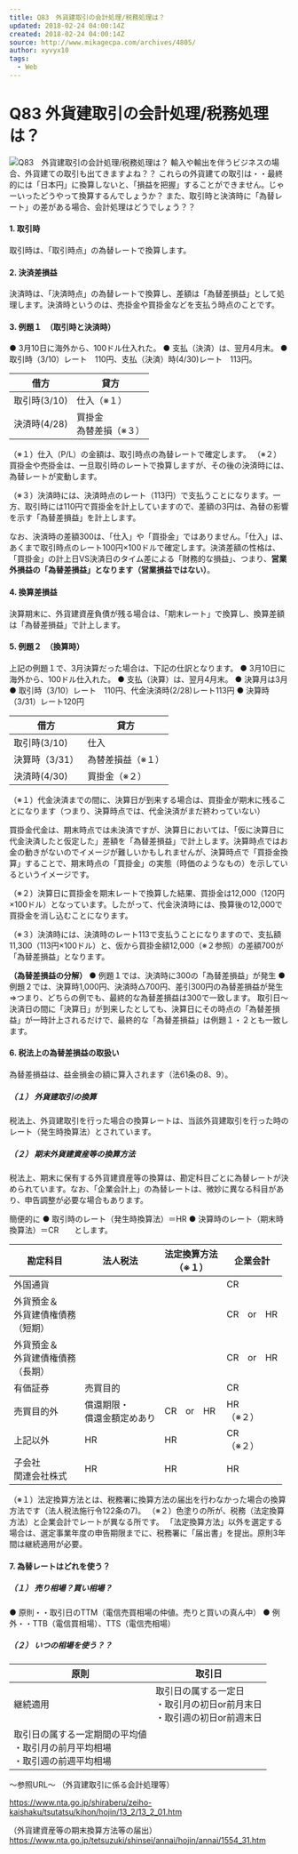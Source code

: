 ```yaml
---
title: Q83　外貨建取引の会計処理/税務処理は？
updated: 2018-02-24 04:00:14Z
created: 2018-02-24 04:00:14Z
source: http://www.mikagecpa.com/archives/4805/
author: xyvyx10
tags:
  - Web
---
```


# Q83 外貨建取引の会計処理/税務処理は？

![Q83　外貨建取引の会計処理/税務処理は？](../_resources/20cf3169e7205a96ef984f0590d6e380.png)
輸入や輸出を伴うビジネスの場合、外貨建ての取引も出てきますよね？？
これらの外貨建ての取引は・・最終的には「日本円」に換算しないと、「損益を把握」することができません。じゃーいったどうやって換算するんでしょうか？
また、取引時と決済時に「為替レート」の差がある場合、会計処理はどうでしょう？？

#### 1. 取引時

取引時は、「取引時点」の為替レートで換算します。

#### 2. 決済差損益

決済時は、「決済時点」の為替レートで換算し、差額は「為替差損益」として処理します。決済時というのは、売掛金や買掛金などを支払う時点のことです。

#### 3. 例題１　（取引時と決済時）

● 3月10日に海外から、100ドル仕入れた。
● 支払（決済）は、翌月4月末。
● 取引時（3/10）レート　110円、支払（決済）時(4/30)レート　113円。

| 借方  | 貸方  |
| --- | --- |
| 取引時(3/10) | 仕入（※１） | 10,000 | 買掛金（※２） | 11,000 |
| 決済時(4/28) | 買掛金<br>為替差損（※３） | 11,000<br>300 | 現金  | 11,300 |

（※１）仕入（P/L）の金額は、取引時点の為替レートで確定します。
（※２）買掛金や売掛金は、一旦取引時のレートで換算しますが、その後の決済時には、為替レートが変動します。

（※３）決済時には、決済時点のレート（113円）で支払うことになります。一方、取引時には110円で買掛金を計上していますので、差額の3円は、為替の影響を示す「為替差損益」を計上します。

なお、決済時の差額300は、「仕入」や「買掛金」ではありません。「仕入」は、あくまで取引時点のレート100円×100ドルで確定します。決済差額の性格は、「買掛金」の計上日VS決済日のタイム差による「財務的な損益」、つまり、**営業外損益の「為替差損益」となります（営業損益ではない）**。

#### 4. 換算差損益

決算期末に、外貨建資産負債が残る場合は、「期末レート」で換算し、換算差額は「為替差損益」で計上します。

#### 5. 例題２　（換算時）

上記の例題１で、3月決算だった場合は、下記の仕訳となります。
● 3月10日に海外から、100ドル仕入れた。
● 支払（決算）は、翌月4月末。
● 決算月は3月
● 取引時（3/10）レート　110円、代金決済時(2/28)レート113円
● 決算時（3/31）レート120円

| 借方  | 貸方  |
| --- | --- |
| 取引時(3/10) | 仕入  | 11,000 | 買掛金 | 11,000 |
| 決算時（3/31） | 為替差損益（※１） | 1,000 | 買掛金（※１） | 1,000 |
| 決済時(4/30) | 買掛金（※２） | 12,000 | 現金<br>為替差益（※３） | 11,300<br>700 |

（※１）代金決済までの間に、決算日が到来する場合は、買掛金が期末に残ることになります（つまり、決算時点では、代金決済がまだ終わっていない）

買掛金代金は、期末時点では未決済ですが、決算日においては、「仮に決算日に代金決済したと仮定した」差額を「為替差損益」で計上します。決算時点ではお金の動きがないのでイメージが難しいかもしれませんが、決算時点で「買掛金換算」することで、期末時点の「買掛金」の実態（時価のようなもの）を示しているというイメージです。

（※２）決算日に買掛金を期末レートで換算した結果、買掛金は12,000（120円×100ドル）となっています。したがって、代金決済時には、換算後の12,000で買掛金を消し込むことになります。

（※３）決済時には、決済時のレート113で支払うことになりますので、支払額11,300（113円×100ドル）と、仮から買掛金額12,000（※２参照）の差額700が「為替差損益」となります。

**（為替差損益の分解）**
● 例題１では、決済時に300の「為替差損益」が発生
● 例題２では、決算時1,000円、決済時△700円、差引300円の為替差損益が発生
⇒つまり、どちらの例でも、最終的な為替差損益は300で一致します。
取引日～決済日の間に「決算日」が到来したとしても、決算日にその時点の「為替差損益」が一時計上されるだけで、最終的な「為替差損益」は例題１・２とも一致します。

#### 6. 税法上の為替差損益の取扱い

為替差損益は、益金損金の額に算入されます（法61条の8、9）。

##### （１） 外貨建取引の換算

税法上、外貨建取引を行った場合の換算レートは、当該外貨建取引を行った時のレート（発生時換算法）とされています。

##### （２） 期末外貨建資産等の換算方法

税法上、期末に保有する外貨建資産等の換算は、勘定科目ごとに為替レートが決められています。なお、「企業会計上」の為替レートは、微妙に異なる科目があり、申告調整が必要な場合もあります。

簡便的に
● 取引時のレート（発生時換算法）＝HR
● 決算時のレート（期末時換算法）＝CR　　とします。

| 勘定科目 | 法人税法 | 法定換算方法<br>（※１） | 企業会計 |
| --- | --- | --- | --- |
| 外国通貨 |     |     | CR  | 同左  | 同左  |
| 外貨預金＆<br>外貨建債権債務<br>（短期） |     |     | CR　or　HR | CR  | 同左  |
| 外貨預金＆<br>外貨建債権債務<br>（長期） |     |     | CR　or　HR | HR<br>（※２） | CR<br>（※２） |
| 有価証券 | 売買目的 |     | CR  | 同左  | 同左  |
| 売買目的外 | 償還期限・<br>償還金額定めあり | CR　or　HR | HR<br>（※２） | CR<br>（※２） |
| 上記以外 | HR  | HR  | CR<br>（※２） |
| 子会社<br>関連会社株式 | HR  | HR  | HR  |

（※１）法定換算方法とは、税務署に換算方法の届出を行わなかった場合の換算方法です（法人税法施行令122条の7)。
（※２）色塗りの所が、税務（法定換算方法）と企業会計でレートが異なる所です。
「法定換算方法」以外を選定する場合は、選定事業年度の申告期限までに、税務署に「届出書」を提出。原則3年間は継続適用が必要。

#### 7. 為替レートはどれを使う？

##### （１） 売り相場？買い相場？

● 原則・・取引日のTTM（電信売買相場の仲値。売りと買いの真ん中）
● 例外・・TTB（電信買相場）、TTS（電信売相場）

##### （２） いつの相場を使う？？

| 原則  | 取引日 |
| --- | --- |
| 継続適用 | 取引日の属する一定日<br>・取引月の初日or前月末日<br>・取引週の初日or前週末日 |
| 取引日の属する一定期間の平均値<br>・取引月の前月平均相場<br>・取引週の前週平均相場 |

～参照URL～
（外貨建取引に係る会計処理等）

https://www.nta.go.jp/shiraberu/zeiho-kaishaku/tsutatsu/kihon/hojin/13_2/13_2_01.htm

（外貨建資産等の期末換算方法等の届出）
https://www.nta.go.jp/tetsuzuki/shinsei/annai/hojin/annai/1554_31.htm